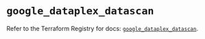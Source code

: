 # `google_dataplex_datascan`

Refer to the Terraform Registry for docs: [`google_dataplex_datascan`](https://registry.terraform.io/providers/hashicorp/google/5.37.0/docs/resources/dataplex_datascan).
